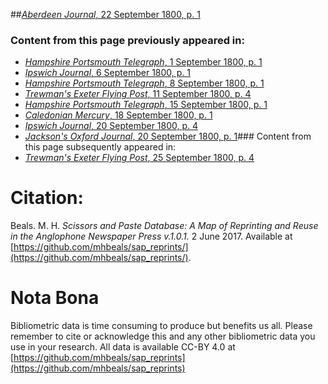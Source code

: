 ##[*Aberdeen Journal*, 22 September 1800, p. 1](https://mhbeals.github.io/sap_html/Aberdeen-Journal/Aberdeen-Journal-22-September-1800-p-1)

### Content from this page previously appeared in:
+ [*Hampshire Portsmouth Telegraph*, 1 September 1800, p. 1](https://mhbeals.github.io/sap_html/Hampshire-Portsmouth-Telegraph/Hampshire-Portsmouth-Telegraph-1-September-1800-p-1)
+ [*Ipswich Journal*, 6 September 1800, p. 1](https://mhbeals.github.io/sap_html/Ipswich-Journal/Ipswich-Journal-6-September-1800-p-1)
+ [*Hampshire Portsmouth Telegraph*, 8 September 1800, p. 1](https://mhbeals.github.io/sap_html/Hampshire-Portsmouth-Telegraph/Hampshire-Portsmouth-Telegraph-8-September-1800-p-1)
+ [*Trewman's Exeter Flying Post*, 11 September 1800, p. 4](https://mhbeals.github.io/sap_html/Trewman's-Exeter-Flying-Post/Trewman's-Exeter-Flying-Post-11-September-1800-p-4)
+ [*Hampshire Portsmouth Telegraph*, 15 September 1800, p. 1](https://mhbeals.github.io/sap_html/Hampshire-Portsmouth-Telegraph/Hampshire-Portsmouth-Telegraph-15-September-1800-p-1)
+ [*Caledonian Mercury*, 18 September 1800, p. 1](https://mhbeals.github.io/sap_html/Caledonian-Mercury/Caledonian-Mercury-18-September-1800-p-1)
+ [*Ipswich Journal*, 20 September 1800, p. 4](https://mhbeals.github.io/sap_html/Ipswich-Journal/Ipswich-Journal-20-September-1800-p-4)
+ [*Jackson's Oxford Journal*, 20 September 1800, p. 1](https://mhbeals.github.io/sap_html/Jackson's-Oxford-Journal/Jackson's-Oxford-Journal-20-September-1800-p-1)### Content from this page subsequently appeared in:
+ [*Trewman's Exeter Flying Post*, 25 September 1800, p. 4](https://mhbeals.github.io/sap_html/Trewman's-Exeter-Flying-Post/Trewman's-Exeter-Flying-Post-25-September-1800-p-4)
                    
# Citation: 

Beals. M. H. *Scissors and Paste Database: A Map of Reprinting and Reuse in the Anglophone Newspaper Press v.1.0.1.* 2 June 2017. Available at [https://github.com/mhbeals/sap_reprints/](https://github.com/mhbeals/sap_reprints/). 
                    
# Nota Bona

Bibliometric data is time consuming to produce but benefits us all. Please remember to cite or acknowledge this and any other bibliometric data you use in your research. All data is available CC-BY 4.0 at [https://github.com/mhbeals/sap_reprints](https://github.com/mhbeals/sap_reprints)
